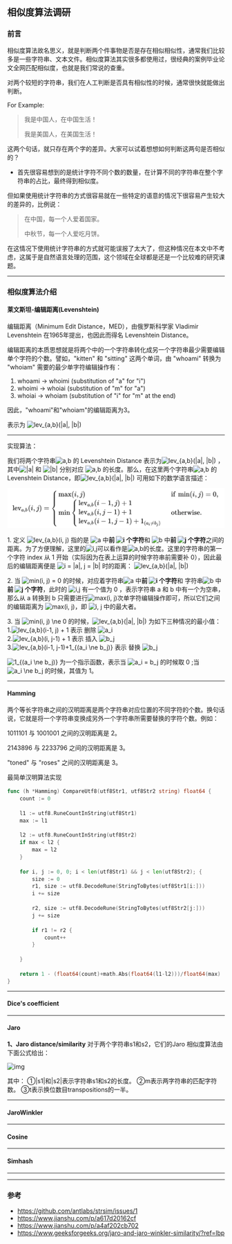 ## 相似度算法调研



### 前言

相似度算法故名思义，就是判断两个件事物是否是存在相似相似性，通常我们比较多是一些字符串、文本文件。相似度算法其实很多都使用过，很经典的案例毕业论文全网匹配相似度，也就是我们常说的查重。

对两个较短的字符串，我们在人工判断是否具有相似性的时候，通常很快就能做出判断。

For Example:

> 我是中国人，在中国生活！
>
> 我是美国人，在美国生活！



这两个句话，就只存在两个字的差异。大家可以试着想想如何判断这两句是否相似的？

* 首先很容易想到的是统计字符不同个数的数量，在计算不同的字符串在整个字符串的占比，最终得到相似度。

但如果使用统计字符串的方式很容易就在一些特定的语意的情况下很容易产生较大的差异的，比例说：

> 在中国，每一个人爱着国家。
>
> 中秋节，每一个人爱吃月饼。

在这情况下使用统计字符串的方式就可能误报了太大了，但这种情况在本文中不考虑，这属于是自然语言处理的范围，这个领域在全球都是还是一个比较难的研究课题。



---

### 相似度算法介绍

#### 莱文斯坦-编辑距离(Levenshtein)

编辑距离（Minimum Edit Distance，MED），由俄罗斯科学家 Vladimir Levenshtein 在1965年提出，也因此而得名 Levenshtein Distance。

编辑距离的本质思想就是将两个中的一个字符串转化成另一个字符串最少需要编辑单个字符的个数。譬如，"kitten" 和 "sitting" 这两个单词，由 "whoami" 转换为 "whoiam" 需要的最少单字符编辑操作有：

1. whoami → whoimi (substitution of "a" for "i")
2. whoimi → whoiai (substitution of "m" for "a")
3. whoiai → whoiam (substitution of "i"  for "m" at the end)

因此，"whoami"和"whoiam"的编辑距离为3。

表示为 ![lev_{a,b}(|a|, |b|)](https://math.jianshu.com/math?formula=lev_%7Ba%2Cb%7D(%7Ca%7C%2C%20%7Cb%7C))

---

实现算法：

我们将两个字符串![a,b](https://math.jianshu.com/math?formula=a%2Cb)  的 Levenshtein Distance 表示为![lev_{a,b}(|a|, |b|)](https://math.jianshu.com/math?formula=lev_%7Ba%2Cb%7D(%7Ca%7C%2C%20%7Cb%7C)) ，其中![|a|](https://math.jianshu.com/math?formula=|a|) 和 ![|b|](https://math.jianshu.com/math?formula=%7Cb%7C) 分别对应 ![a,b](https://math.jianshu.com/math?formula=a%2Cb) 的长度。那么，在这里两个字符串![a,b](https://math.jianshu.com/math?formula=a%2Cb)   的 Levenshtein Distance，即![lev_{a,b}(|a|, |b|)](https://math.jianshu.com/math?formula=lev_%7Ba%2Cb%7D(%7Ca%7C%2C%20%7Cb%7C))  可用如下的数学语言描述：

![img](https://raw.githubusercontent.com/SummerSec/Images/main/202207/202207081610046)



<p>1. 定义 <img class="math-inline" src="https://math.jianshu.com/math?formula=lev_%7Ba%2Cb%7D(i%2C%20j)" alt="lev_{a,b}(i, j)" mathimg="1"> 指的是 <img class="math-inline" src="https://math.jianshu.com/math?formula=a" alt="a" mathimg="1"> 中<strong>前 <img class="math-inline" src="https://math.jianshu.com/math?formula=i" alt="i" mathimg="1"> 个字符</strong>和 <img class="math-inline" src="https://math.jianshu.com/math?formula=b" alt="b" mathimg="1"> 中<strong>前 <img class="math-inline" src="https://math.jianshu.com/math?formula=j" alt="j" mathimg="1"> 个字符</strong>之间的距离。为了方便理解，这里的<img class="math-inline" src="https://math.jianshu.com/math?formula=i%2Cj" alt="i,j" mathimg="1">可以看作是<img class="math-inline" src="https://math.jianshu.com/math?formula=a%2Cb" alt="a,b" mathimg="1">的长度。这里的字符串的第一个字符 index 从 1 开始（实际因为在表上运算的时候字符串前需要补 0），因此最后的编辑距离便是 <img class="math-inline" src="https://math.jianshu.com/math?formula=i%20%3D%20%7Ca%7C%2C%20j%20%3D%20%7Cb%7C" alt="i = |a|, j = |b|" mathimg="1"> 时的距离：  <img class="math-inline" src="https://math.jianshu.com/math?formula=lev_%7Ba%2Cb%7D(%7Ca%7C%2C%20%7Cb%7C)" alt="lev_{a,b}(|a|, |b|)" mathimg="1"></p>

<p>2. 当 <img class="math-inline" src="https://math.jianshu.com/math?formula=min(i%2C%20j)%20%3D%200" alt="min(i, j) = 0" mathimg="1"> 的时候，对应着字符串<img class="math-inline" src="https://math.jianshu.com/math?formula=a" alt="a" mathimg="1"> 中<strong>前 <img class="math-inline" src="https://math.jianshu.com/math?formula=i" alt="i" mathimg="1"> 个字符</strong>和 字符串<img class="math-inline" src="https://math.jianshu.com/math?formula=b" alt="b" mathimg="1"> 中<strong>前 <img class="math-inline" src="https://math.jianshu.com/math?formula=j" alt="j" mathimg="1"> 个字符</strong>，此时的 <img class="math-inline" src="https://math.jianshu.com/math?formula=i%2Cj" alt="i,j" mathimg="1"> 有一个值为 0 ，表示字符串 a 和 b 中有一个为空串，那么从 a 转换到 b 只需要进行<img class="math-inline" src="https://math.jianshu.com/math?formula=max(i%2C%20j)" alt="max(i, j)" mathimg="1">次单字符编辑操作即可，所以它们之间的编辑距离为 <img class="math-inline" src="https://math.jianshu.com/math?formula=max(i%2C%20j)" alt="max(i, j)" mathimg="1">，即 <img class="math-inline" src="https://math.jianshu.com/math?formula=i%2C%20j" alt="i, j" mathimg="1"> 中的最大者。</p>

<p>3. 当 <img class="math-inline" src="https://math.jianshu.com/math?formula=min(i%2C%20j)%20%5Cne%200" alt="min(i, j) \ne 0" mathimg="1"> 的时候，<img class="math-inline" src="https://math.jianshu.com/math?formula=lev_%7Ba%2Cb%7D(%7Ca%7C%2C%20%7Cb%7C)" alt="lev_{a,b}(|a|, |b|)" mathimg="1"> 为如下三种情况的最小值：<br>
1.<img class="math-inline" src="https://math.jianshu.com/math?formula=lev_%7Ba%2Cb%7D(i-1%2C%20j)%20%2B%201" alt="lev_{a,b}(i-1, j) + 1" mathimg="1"> 表示 删除 <img class="math-inline" src="https://math.jianshu.com/math?formula=a_i" alt="a_i" mathimg="1"><br>
2.<img class="math-inline" src="https://math.jianshu.com/math?formula=lev_%7Ba%2Cb%7D(i%2C%20j-1)%20%2B%201" alt="lev_{a,b}(i, j-1) + 1" mathimg="1"> 表示 插入 <img class="math-inline" src="https://math.jianshu.com/math?formula=b_j" alt="b_j" mathimg="1"><br>
3.<img class="math-inline" src="https://math.jianshu.com/math?formula=lev_%7Ba%2Cb%7D(i-1%2C%20j-1)%2B1_%7B(a_i%20%5Cne%20b_j)%7D" alt="lev_{a,b}(i-1, j-1)+1_{(a_i \ne b_j)}" mathimg="1"> 表示 替换 <img class="math-inline" src="https://math.jianshu.com/math?formula=b_j" alt="b_j" mathimg="1"></p>

<p><img class="math-inline" src="https://math.jianshu.com/math?formula=1_%7B(a_i%20%5Cne%20b_j)%7D" alt="1_{(a_i \ne b_j)}" mathimg="1"> 为一个指示函数，表示当 <img class="math-inline" src="https://math.jianshu.com/math?formula=a_i%20%3D%20b_j" alt="a_i = b_j" mathimg="1"> 的时候取 0 ;当 <img class="math-inline" src="https://math.jianshu.com/math?formula=a_i%20%5Cne%20b_j" alt="a_i \ne b_j" mathimg="1"> 的时候，其值为 1。</p>






---
#### Hamming

两个等长字符串之间的汉明距离是两个字符串对应位置的不同字符的个数。换句话说，它就是将一个字符串变换成另外一个字符串所需要替换的字符个数。例如：

1011101 与 1001001 之间的汉明距离是 2。

2143896 与 2233796 之间的汉明距离是 3。

"toned" 与 "roses" 之间的汉明距离是 3。

最简单汉明算法实现

```go 
func (h *Hamming) CompareUtf8(utf8Str1, utf8Str2 string) float64 {
	count := 0

	l1 := utf8.RuneCountInString(utf8Str1)
	max := l1

	l2 := utf8.RuneCountInString(utf8Str2)
	if max < l2 {
		max = l2
	}

	for i, j := 0, 0; i < len(utf8Str1) && j < len(utf8Str2); {
		size := 0
		r1, size := utf8.DecodeRune(StringToBytes(utf8Str1[i:]))
		i += size

		r2, size := utf8.DecodeRune(StringToBytes(utf8Str2[j:]))
		j += size

		if r1 != r2 {
			count++
		}

	}

	return 1 - (float64(count)+math.Abs(float64(l1-l2)))/float64(max)
}
```

---
#### Dice's coefficient





---
#### Jaro

**1、Jaro distance/similarity**
对于两个字符串s1和s2，它们的Jaro 相似度算法由下面公式给出：

![img](https://raw.githubusercontent.com/SummerSec/Images/main/202207/202208051510866)

其中：
①|s1|和|s2|表示字符串s1和s2的长度。
②m表示两字符串的匹配字符数。
③t表示换位数目transpositions的一半。










---
#### JaroWinkler





---
#### Cosine



---
#### Simhash




---





---



### 参考



* https://github.com/antlabs/strsim/issues/1
* https://www.jianshu.com/p/a617d20162cf
* https://www.jianshu.com/p/a4af202cb702
* https://www.geeksforgeeks.org/jaro-and-jaro-winkler-similarity/?ref=lbp

